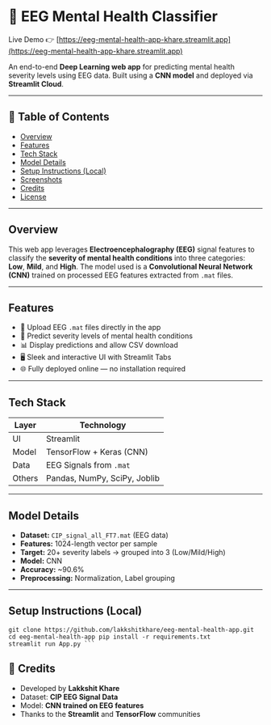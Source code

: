 # 🧠 EEG Mental Health Classifier

Live Demo 👉 [https://eeg-mental-health-app-khare.streamlit.app](https://eeg-mental-health-app-khare.streamlit.app)

An end-to-end **Deep Learning web app** for predicting mental health severity levels using EEG data. Built using a **CNN model** and deployed via **Streamlit Cloud**.

---

## 📌 Table of Contents
- [Overview](#overview)
- [Features](#features)
- [Tech Stack](#tech-stack)
- [Model Details](#model-details)
- [Setup Instructions (Local)](#setup-instructions-local)
- [Screenshots](#screenshots)
- [Credits](#credits)
- [License](#license)

---

## Overview

This web app leverages **Electroencephalography (EEG)** signal features to classify the **severity of mental health conditions** into three categories: **Low**, **Mild**, and **High**. The model used is a **Convolutional Neural Network (CNN)** trained on processed EEG features extracted from `.mat` files.

---

## Features

- 📂 Upload EEG `.mat` files directly in the app  
- 🧠 Predict severity levels of mental health conditions  
- 📊 Display predictions and allow CSV download  
- 🖥 Sleek and interactive UI with Streamlit Tabs  
- 🌐 Fully deployed online — no installation required

---

## Tech Stack

| Layer      | Technology               |
|------------|---------------------------|
| UI         | Streamlit                |
| Model      | TensorFlow + Keras (CNN) |
| Data       | EEG Signals from `.mat`  |
| Others     | Pandas, NumPy, SciPy, Joblib |

---

## Model Details

- **Dataset:** `CIP_signal_all_FT7.mat` (EEG data)
- **Features:** 1024-length vector per sample
- **Target:** 20+ severity labels → grouped into 3 (Low/Mild/High)
- **Model:** CNN
- **Accuracy:** ~90.6%
- **Preprocessing:** Normalization, Label grouping

---

## Setup Instructions (Local)
<pre><code>git clone https://github.com/lakkshitkhare/eeg-mental-health-app.git 
cd eeg-mental-health-app pip install -r requirements.txt 
streamlit run App.py ```</code></pre>

## 🙌 Credits
- Developed by **Lakkshit Khare**
- Dataset: **CIP EEG Signal Data**
- Model: **CNN trained on EEG features**
- Thanks to the **Streamlit** and **TensorFlow** communities
